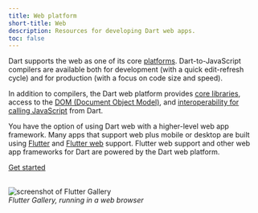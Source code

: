 ```yaml
---
title: Web platform
short-title: Web
description: Resources for developing Dart web apps.
toc: false
---
```


Dart supports the web as one of its core [platforms](/overview#platform).
Dart-to-JavaScript compilers are available both for development
(with a quick edit-refresh cycle)
and for production
(with a focus on code size and speed).

In addition to compilers,
the Dart web platform provides [core libraries][],
access to the [DOM (Document Object Model)][DOM],
and [interoperability for calling JavaScript][interop] from Dart.

You have the option of using Dart web with a higher-level web app framework.
Many apps that support web plus mobile or desktop are built
using [Flutter][] and [Flutter web][] support.
Flutter web support
and other web app frameworks for Dart are powered by the Dart web platform.

<p class="text-center">
  <a href="/tutorials/web/get-started" class="btn btn-primary btn-lg">Get started</a>
</p>

<p class="text-center">
  <br>
  <img 
    src="/assets/img/flutter-gallery.jpg"
    alt="screenshot of Flutter Gallery">
  <br>
  <em>Flutter Gallery, running in a web browser</em>
</p>

[core libraries]: /libraries#web-platform-libraries
[DOM]: /tutorials/web/low-level-html/connect-dart-html
[Flutter]: {{site.flutter}}
[Flutter web]: {{site.flutter}}/web
[interop]: /interop/js-interop
